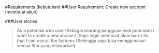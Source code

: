 #Requirements (kebutuhan)
##User Requirement: Create new account (membuat akun)

###User stories
> As a potential web user (Sebagai seorang pengguna web potensial)
> I want to create a new account (Saya ingin membuat akun baru)
> So that I can use all the features (Sehingga saya bisa menggunakan semua fitur yang ditawarkan)